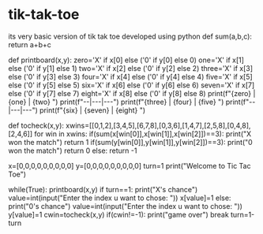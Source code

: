 # tik-tak-toe
its very basic version of tik tak toe developed using python
def sum(a,b,c):
    return a+b+c

def printboard(x,y):
    zero='X' if x[0] else ('0' if y[0] else 0)
    one='X' if x[1] else ('0' if y[1] else 1)
    two='X' if x[2] else ('0' if y[2] else 2)
    three='X' if x[3] else ('0' if y[3] else 3)
    four='X' if x[4] else ('0' if y[4] else 4)
    five='X' if x[5] else ('0' if y[5] else 5)
    six='X' if x[6] else ('0' if y[6] else 6)
    seven='X' if x[7] else ('0' if y[7] else 7)
    eight='X' if x[8] else ('0' if y[8] else 8)
    print(f"{zero} | {one} | {two} ")
    print(f"--|---|---")
    print(f"{three} | {four} | {five} ")
    print(f"--|---|---")
    print(f"{six} | {seven} | {eight} ")
    
def tocheck(x,y):
    xwins=[[0,1,2],[3,4,5],[6,7,8],[0,3,6],[1,4,7],[2,5,8],[0,4,8],[2,4,6]]
    for win in xwins:
        if(sum(x[win[0]],x[win[1]],x[win[2]])==3):
            print("X won the match")
            return 1
        if(sum(y[win[0]],y[win[1]],y[win[2]])==3):
            print("0 won the match")
            return 0
        else:
            return -1
    
x=[0,0,0,0,0,0,0,0,0]
y=[0,0,0,0,0,0,0,0,0]
turn=1
print("Welcome to Tic Tac Toe")

while(True):
    printboard(x,y)
    if turn==1:
        print("X's chance")
        value=int(input("Enter the index u want to chose: "))
        x[value]=1
    else:
        print("0's chance")
        value=int(input("Enter the index u want to chose: "))
        y[value]=1
    cwin=tocheck(x,y)
    if(cwin!=-1):
        print("game over")
        break
    turn=1-turn
